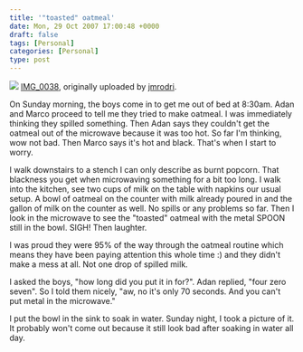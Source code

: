 ```yaml
---
title: '"toasted" oatmeal'
date: Mon, 29 Oct 2007 17:00:48 +0000
draft: false
tags: [Personal]
categories: [Personal]
type: post
---
```


[![](http://farm3.static.flickr.com/2418/1799288832_b86333da09.jpg)](http://www.flickr.com/photos/jmrodri/1799288832/ "photo sharing")
[IMG\_0038](http://www.flickr.com/photos/jmrodri/1799288832/), originally uploaded by [jmrodri](http://www.flickr.com/people/jmrodri/).

On Sunday morning, the boys come in to get me out of bed at 8:30am. Adan and Marco proceed to tell me they tried to make oatmeal. I was immediately thinking they spilled something. Then Adan says they couldn't get the oatmeal out of the microwave because it was too hot. So far I'm thinking, wow not bad. Then Marco says it's hot and black. That's when I start to worry.

I walk downstairs to a stench I can only describe as burnt popcorn. That blackness you get when microwaving something for a bit too long. I walk into the kitchen, see two cups of milk on the table with napkins our usual setup. A bowl of oatmeal on the counter with milk already poured in and the gallon of milk on the counter as well. No spills or any problems so far. Then I look in the microwave to see the "toasted" oatmeal with the metal SPOON still in the bowl. SIGH! Then laughter.

I was proud they were 95% of the way through the oatmeal routine which means they have been paying attention this whole time :) and they didn't make a mess at all. Not one drop of spilled milk.

I asked the boys, "how long did you put it in for?". Adan replied, "four zero seven". So I told them nicely, "aw, no it's only 70 seconds. And you can't put metal in the microwave."

I put the bowl in the sink to soak in water. Sunday night, I took a picture of it. It probably won't come out because it still look bad after soaking in water all day.